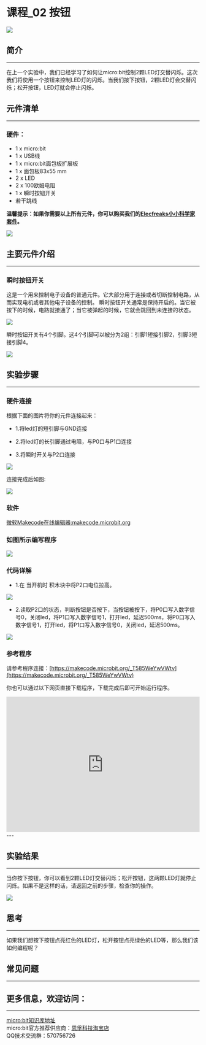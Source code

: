 # 课程_02 按钮

![](./images/SVbSfPB.jpg)

## 简介
---
在上一个实验中，我们已经学习了如何让micro:bit控制2颗LED灯交替闪烁。这次我们将使用一个按钮来控制LED灯的闪烁。当我们按下按钮，2颗LED灯会交替闪烁；松开按钮，LED灯就会停止闪烁。 

## 元件清单
---
### 硬件：
- 1 x micro:bit
- 1 x USB线  
- 1 x micro:bit面包板扩展板
- 1 x 面包板83x55 mm
- 2 x LED  
- 2 x 100欧姆电阻  
- 1 x 瞬时按钮开关  
- 若干跳线

**温馨提示：如果你需要以上所有元件，你可以购买我们的[Elecfreaks小小科学家套件](https://item.taobao.com/item.htm?ft=t&id=597096675822)。**

![](./images/W4tseua.jpg)

## 主要元件介绍
---
### 瞬时按钮开关

这是一个用来控制电子设备的普通元件。它大部分用于连接或者切断控制电路，从而实现电机或者其他电子设备的控制。
瞬时按钮开关通常是保持开启的。当它被按下的时候，电路就接通了；当它被弹起的时候，它就会跳回到未连接的状态。

![](./images/IO2KzaW.jpg)

瞬时按钮开关有4个引脚。这4个引脚可以被分为2组：引脚1短接引脚2，引脚3短接引脚4。

![](./images/OgWZfBQ.jpg)


## 实验步骤
---
### 硬件连接
根据下面的图片将你的元件连接起来：

- 1.将led灯的短引脚与GND连接

- 2.将led灯的长引脚通过电阻，与P0口与P1口连接

- 3.将瞬时开关与P2口连接

![](./images/qXKoSN4.jpg) 

连接完成后如图:

![](./images/uGLigLh.jpg)

### 软件

[微软Makecode在线编辑器:makecode.microbit.org](https://makecode.microbit.org/)



### 如图所示编写程序

![](./images/case_02_01.png)

### 代码详解
- 1.在 当开机时 积木块中将P2口电位拉高。

![](./images/case_02_02.png)

- 2.读取P2口的状态，判断按钮是否按下，当按钮被按下，将P0口写入数字信号0，关闭led，将P1口写入数字信号1，打开led，延迟500ms，将P0口写入数字信号1，打开led，将P1口写入数字信号0，关闭led，延迟500ms。

![](./images/case_02_03.png)

### 参考程序
请参考程序连接：[https://makecode.microbit.org/_T585WeYwVWtv](https://makecode.microbit.org/_T585WeYwVWtv)

你也可以通过以下网页直接下载程序，下载完成后即可开始运行程序。

<div style="position:relative;height:0;padding-bottom:70%;overflow:hidden;"><iframe style="position:absolute;top:0;left:0;width:100%;height:100%;" src="https://makecode.microbit.org/#pub:_T585WeYwVWtv" frameborder="0" sandbox="allow-popups allow-forms allow-scripts allow-same-origin"></iframe></div>  
---

## 实验结果
---
当你按下按钮，你可以看到2颗LED灯交替闪烁；松开按钮，这两颗LED灯就停止闪烁。如果不是这样的话，请返回之前的步骤，检查你的操作。

![](./images/7w5yp6z.gif)


## 思考
---
如果我们想按下按钮点亮红色的LED灯，松开按钮点亮绿色的LED等，那么我们该如何编程呢？
## 常见问题
--- 

## 更多信息，欢迎访问：
---
[micro:bit知识库地址](https://www.elecfreaks.com/learn-cn/)       
micro:bit官方推荐供应商：[恩孚科技淘宝店](https://shop69086944.taobao.com/?spm=a230r.7195193.1997079397.2.RSthR0)     
QQ技术交流群：570756726     

